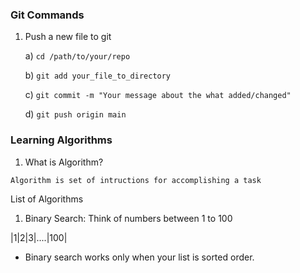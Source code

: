 ### Git Commands
1. Push a new file to git

   a) `cd /path/to/your/repo`

   b) `git add your_file_to_directory`

   c) `git commit -m "Your message about the what added/changed"`
   
   d) `git push origin main`


### Learning Algorithms

1. What is Algorithm?

`Algorithm is set of intructions for accomplishing a task `

List of Algorithms
1. Binary Search:
   Think of numbers between 1 to 100
   
|1|2|3|....|100|

- Binary search works only when your list is sorted order.
